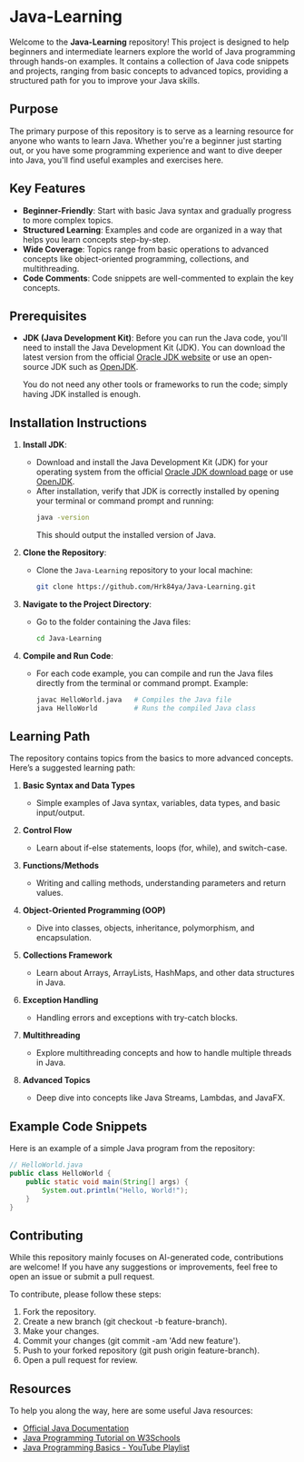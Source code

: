 # Java-Learning

Welcome to the **Java-Learning** repository! This project is designed to help beginners and intermediate learners explore the world of Java programming through hands-on examples. It contains a collection of Java code snippets and projects, ranging from basic concepts to advanced topics, providing a structured path for you to improve your Java skills.

## Purpose

The primary purpose of this repository is to serve as a learning resource for anyone who wants to learn Java. Whether you're a beginner just starting out, or you have some programming experience and want to dive deeper into Java, you'll find useful examples and exercises here.

## Key Features

- **Beginner-Friendly**: Start with basic Java syntax and gradually progress to more complex topics.
- **Structured Learning**: Examples and code are organized in a way that helps you learn concepts step-by-step.
- **Wide Coverage**: Topics range from basic operations to advanced concepts like object-oriented programming, collections, and multithreading.
- **Code Comments**: Code snippets are well-commented to explain the key concepts.

## Prerequisites

- **JDK (Java Development Kit)**: Before you can run the Java code, you'll need to install the Java Development Kit (JDK). You can download the latest version from the official [Oracle JDK website](https://www.oracle.com/java/technologies/javase-jdk11-downloads.html) or use an open-source JDK such as [OpenJDK](https://openjdk.java.net/).
  
  You do not need any other tools or frameworks to run the code; simply having JDK installed is enough.

## Installation Instructions

1. **Install JDK**:
   - Download and install the Java Development Kit (JDK) for your operating system from the official [Oracle JDK download page](https://www.oracle.com/java/technologies/javase-jdk11-downloads.html) or use [OpenJDK](https://openjdk.java.net/).
   - After installation, verify that JDK is correctly installed by opening your terminal or command prompt and running:
     ```bash
     java -version
     ```
     This should output the installed version of Java.

2. **Clone the Repository**:
   - Clone the `Java-Learning` repository to your local machine:
     ```bash
     git clone https://github.com/Hrk84ya/Java-Learning.git
     ```

3. **Navigate to the Project Directory**:
   - Go to the folder containing the Java files:
     ```bash
     cd Java-Learning
     ```

4. **Compile and Run Code**:
   - For each code example, you can compile and run the Java files directly from the terminal or command prompt. Example:
     ```bash
     javac HelloWorld.java   # Compiles the Java file
     java HelloWorld         # Runs the compiled Java class
     ```

## Learning Path

The repository contains topics from the basics to more advanced concepts. Here’s a suggested learning path:

1. **Basic Syntax and Data Types**  
   - Simple examples of Java syntax, variables, data types, and basic input/output.

2. **Control Flow**  
   - Learn about if-else statements, loops (for, while), and switch-case.

3. **Functions/Methods**  
   - Writing and calling methods, understanding parameters and return values.

4. **Object-Oriented Programming (OOP)**  
   - Dive into classes, objects, inheritance, polymorphism, and encapsulation.

5. **Collections Framework**  
   - Learn about Arrays, ArrayLists, HashMaps, and other data structures in Java.

6. **Exception Handling**  
   - Handling errors and exceptions with try-catch blocks.

7. **Multithreading**  
   - Explore multithreading concepts and how to handle multiple threads in Java.

8. **Advanced Topics**  
   - Deep dive into concepts like Java Streams, Lambdas, and JavaFX.

## Example Code Snippets

Here is an example of a simple Java program from the repository:

```java
// HelloWorld.java
public class HelloWorld {
    public static void main(String[] args) {
        System.out.println("Hello, World!");
    }
}
```

## Contributing
While this repository mainly focuses on AI-generated code, contributions are welcome! If you have any suggestions or improvements, feel free to open an issue or submit a pull request.

To contribute, please follow these steps:

1. Fork the repository.
2. Create a new branch (git checkout -b feature-branch).
3. Make your changes.
4. Commit your changes (git commit -am 'Add new feature').
5. Push to your forked repository (git push origin feature-branch).
6. Open a pull request for review.

## Resources

To help you along the way, here are some useful Java resources:

- [Official Java Documentation](https://docs.oracle.com/en/java/)
- [Java Programming Tutorial on W3Schools](https://www.w3schools.com/java/)
- [Java Programming Basics - YouTube Playlist](https://www.youtube.com/watch?v=A74TOX803D0&ab_channel=freeCodeCamp.org)
